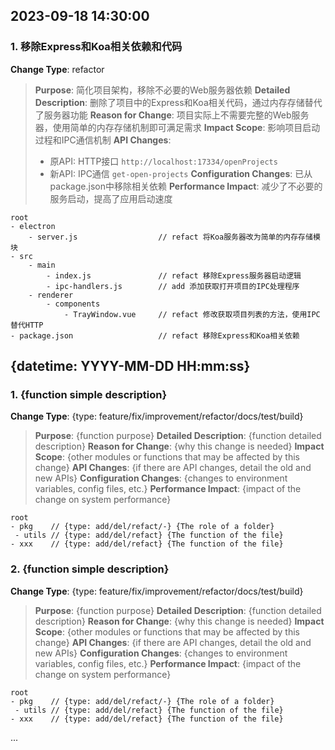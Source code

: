 ## 2023-09-18 14:30:00

### 1. 移除Express和Koa相关依赖和代码

**Change Type**: refactor

> **Purpose**: 简化项目架构，移除不必要的Web服务器依赖
> **Detailed Description**: 删除了项目中的Express和Koa相关代码，通过内存存储替代了服务器功能
> **Reason for Change**: 项目实际上不需要完整的Web服务器，使用简单的内存存储机制即可满足需求
> **Impact Scope**: 影响项目启动过程和IPC通信机制
> **API Changes**:
>   - 原API: HTTP接口 `http://localhost:17334/openProjects`
>   - 新API: IPC通信 `get-open-projects`
> **Configuration Changes**: 已从package.json中移除相关依赖
> **Performance Impact**: 减少了不必要的服务启动，提高了应用启动速度

   ```
   root
   - electron
       - server.js                  // refact 将Koa服务器改为简单的内存存储模块
   - src
       - main
           - index.js               // refact 移除Express服务器启动逻辑
           - ipc-handlers.js        // add 添加获取打开项目的IPC处理程序
       - renderer
           - components
               - TrayWindow.vue     // refact 修改获取项目列表的方法，使用IPC替代HTTP
   - package.json                   // refact 移除Express和Koa相关依赖
   ```

## {datetime: YYYY-MM-DD HH:mm:ss}

### 1. {function simple description}

**Change Type**: {type: feature/fix/improvement/refactor/docs/test/build}

> **Purpose**: {function purpose}
> **Detailed Description**: {function detailed description}
> **Reason for Change**: {why this change is needed}
> **Impact Scope**: {other modules or functions that may be affected by this change}
> **API Changes**: {if there are API changes, detail the old and new APIs}
> **Configuration Changes**: {changes to environment variables, config files, etc.}
> **Performance Impact**: {impact of the change on system performance}

   ```
   root
   - pkg    // {type: add/del/refact/-} {The role of a folder}
    - utils // {type: add/del/refact} {The function of the file}
   - xxx    // {type: add/del/refact} {The function of the file}
   ```

### 2. {function simple description}

**Change Type**: {type: feature/fix/improvement/refactor/docs/test/build}

> **Purpose**: {function purpose}
> **Detailed Description**: {function detailed description}
> **Reason for Change**: {why this change is needed}
> **Impact Scope**: {other modules or functions that may be affected by this change}
> **API Changes**: {if there are API changes, detail the old and new APIs}
> **Configuration Changes**: {changes to environment variables, config files, etc.}
> **Performance Impact**: {impact of the change on system performance}

   ```
   root
   - pkg    // {type: add/del/refact/-} {The role of a folder}
    - utils // {type: add/del/refact} {The function of the file}
   - xxx    // {type: add/del/refact} {The function of the file}
   ```

...